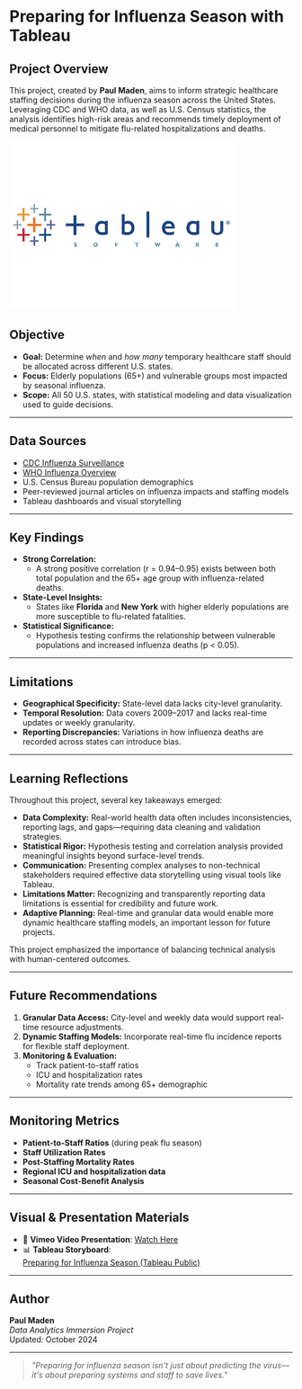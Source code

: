 # Preparing for Influenza Season with Tableau

## Project Overview

This project, created by **Paul Maden**, aims to inform strategic healthcare staffing decisions during the influenza season across the United States. Leveraging CDC and WHO data, as well as U.S. Census statistics, the analysis identifies high-risk areas and recommends timely deployment of medical personnel to mitigate flu-related hospitalizations and deaths.

![Tableau Icon](https://raw.githubusercontent.com/wallmaden/Preparing-for-Influenza-Season-with-Tableau/main/06%20Assets/Tableau%20icon.png)
## Objective

- **Goal:** Determine *when* and *how many* temporary healthcare staff should be allocated across different U.S. states.
- **Focus:** Elderly populations (65+) and vulnerable groups most impacted by seasonal influenza.
- **Scope:** All 50 U.S. states, with statistical modeling and data visualization used to guide decisions.

---

## Data Sources

- [CDC Influenza Surveillance](https://www.cdc.gov/flu/index.htm)
- [WHO Influenza Overview](https://www.who.int/health-topics/influenza)
- U.S. Census Bureau population demographics
- Peer-reviewed journal articles on influenza impacts and staffing models
- Tableau dashboards and visual storytelling

---

## Key Findings

- **Strong Correlation:** 
  - A strong positive correlation (r = 0.94–0.95) exists between both total population and the 65+ age group with influenza-related deaths.
- **State-Level Insights:**
  - States like **Florida** and **New York** with higher elderly populations are more susceptible to flu-related fatalities.
- **Statistical Significance:**
  - Hypothesis testing confirms the relationship between vulnerable populations and increased influenza deaths (p < 0.05).

---

## Limitations

- **Geographical Specificity:** State-level data lacks city-level granularity.
- **Temporal Resolution:** Data covers 2009–2017 and lacks real-time updates or weekly granularity.
- **Reporting Discrepancies:** Variations in how influenza deaths are recorded across states can introduce bias.

---

## Learning Reflections

Throughout this project, several key takeaways emerged:

- **Data Complexity:** Real-world health data often includes inconsistencies, reporting lags, and gaps—requiring data cleaning and validation strategies.
- **Statistical Rigor:** Hypothesis testing and correlation analysis provided meaningful insights beyond surface-level trends.
- **Communication:** Presenting complex analyses to non-technical stakeholders required effective data storytelling using visual tools like Tableau.
- **Limitations Matter:** Recognizing and transparently reporting data limitations is essential for credibility and future work.
- **Adaptive Planning:** Real-time and granular data would enable more dynamic healthcare staffing models, an important lesson for future projects.

This project emphasized the importance of balancing technical analysis with human-centered outcomes.

---

## Future Recommendations

1. **Granular Data Access:** City-level and weekly data would support real-time resource adjustments.
2. **Dynamic Staffing Models:** Incorporate real-time flu incidence reports for flexible staff deployment.
3. **Monitoring & Evaluation:**
   - Track patient-to-staff ratios
   - ICU and hospitalization rates
   - Mortality rate trends among 65+ demographic

---

## Monitoring Metrics

- **Patient-to-Staff Ratios** (during peak flu season)
- **Staff Utilization Rates**
- **Post-Staffing Mortality Rates**
- **Regional ICU and hospitalization data**
- **Seasonal Cost-Benefit Analysis**

---

## Visual & Presentation Materials

- 🎥 **Vimeo Video Presentation**: [Watch Here](https://vimeo.com/1021023462)
- 📊 **Tableau Storyboard**:  
  [Preparing for Influenza Season (Tableau Public)](https://public.tableau.com/views/StorytellingwithDataPresentations_17289104467160/PreparingforInfluenzaSeason?:language=en-GB&publish=yes&:sid=&:redirect=auth&:display_count=n&:origin=viz_share_link)

---

## Author

**Paul Maden**  
*Data Analytics Immersion Project*  
Updated: October 2024

---

> _"Preparing for influenza season isn't just about predicting the virus—it's about preparing systems and staff to save lives."_  
